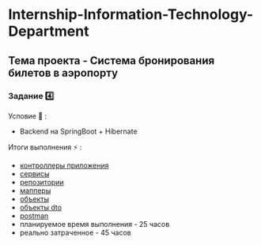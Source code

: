 # Internship-Information-Technology-Department

## Тема проекта - Система бронирования билетов в аэропорту

### Задание 4️⃣

Условие :page_facing_up: : 
  - Backend на SpringBoot + Hibernate

Итоги выполнения ⚡ :
  - <a href="src/main/java/com/backend/airport/controller">контроллеры приложения</a>
  - <a href="src/main/java/com/backend/airport/service">сервисы</a>
  - <a href="src/main/java/com/backend/airport/repository">репозитории</a>
  - <a href="src/main/java/com/backend/airport/mapper">мапперы</a>
  - <a href="src/main/java/com/backend/airport/entity">объекты</a>
  - <a href="src/main/java/com/backend/airport/dto">объекты dto</a>
  - <a href="https://www.postman.com/n1kman/workspace/backend-airport/overview">postman</a>
  - планируемое время выполнения - 25 часов
  - реально затраченное - 45 часов
